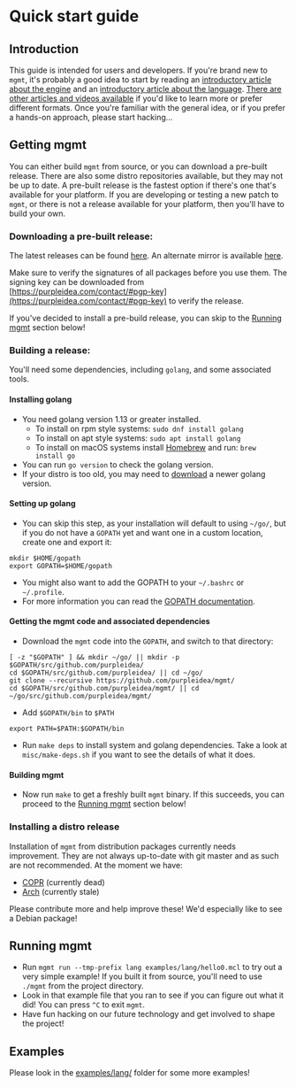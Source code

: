 # Quick start guide

## Introduction

This guide is intended for users and developers. If you're brand new to `mgmt`,
it's probably a good idea to start by reading an
[introductory article about the engine](https://purpleidea.com/blog/2016/01/18/next-generation-configuration-mgmt/)
and an [introductory article about the language](https://purpleidea.com/blog/2018/02/05/mgmt-configuration-language/).
[There are other articles and videos available](on-the-web.md) if you'd like to
learn more or prefer different formats. Once you're familiar with the general
idea, or if you prefer a hands-on approach, please start hacking...

## Getting mgmt

You can either build `mgmt` from source, or you can download a pre-built
release. There are also some distro repositories available, but they may not be
up to date. A pre-built release is the fastest option if there's one that's
available for your platform. If you are developing or testing a new patch to
`mgmt`, or there is not a release available for your platform, then you'll have
to build your own.

### Downloading a pre-built release:

The latest releases can be found [here](https://github.com/purpleidea/mgmt/releases/).
An alternate mirror is available [here](https://dl.fedoraproject.org/pub/alt/purpleidea/mgmt/releases/).

Make sure to verify the signatures of all packages before you use them. The
signing key can be downloaded from [https://purpleidea.com/contact/#pgp-key](https://purpleidea.com/contact/#pgp-key)
to verify the release.

If you've decided to install a pre-build release, you can skip to the
[Running mgmt](#running-mgmt) section below!

### Building a release:

You'll need some dependencies, including `golang`, and some associated tools.

#### Installing golang

* You need golang version 1.13 or greater installed.
	* To install on rpm style systems: `sudo dnf install golang`
	* To install on apt style systems: `sudo apt install golang`
	* To install on macOS systems install [Homebrew](https://brew.sh)
	and run: `brew install go`
* You can run `go version` to check the golang version.
* If your distro is too old, you may need to [download](https://golang.org/dl/)
a newer golang version.

#### Setting up golang

* You can skip this step, as your installation will default to using `~/go/`,
but if you do not have a `GOPATH` yet and want one in a custom location, create
one and export it:

```shell
mkdir $HOME/gopath
export GOPATH=$HOME/gopath
```

* You might also want to add the GOPATH to your `~/.bashrc` or `~/.profile`.
* For more information you can read the
[GOPATH documentation](https://golang.org/cmd/go/#hdr-GOPATH_environment_variable).

#### Getting the mgmt code and associated dependencies

* Download the `mgmt` code into the `GOPATH`, and switch to that directory:

```shell
[ -z "$GOPATH" ] && mkdir ~/go/ || mkdir -p $GOPATH/src/github.com/purpleidea/
cd $GOPATH/src/github.com/purpleidea/ || cd ~/go/
git clone --recursive https://github.com/purpleidea/mgmt/
cd $GOPATH/src/github.com/purpleidea/mgmt/ || cd ~/go/src/github.com/purpleidea/mgmt/
```

* Add `$GOPATH/bin` to `$PATH`

```shell
export PATH=$PATH:$GOPATH/bin
```

* Run `make deps` to install system and golang dependencies. Take a look at
`misc/make-deps.sh` if you want to see the details of what it does.

#### Building mgmt

* Now run `make` to get a freshly built `mgmt` binary. If this succeeds, you can
proceed to the [Running mgmt](#running-mgmt) section below!

### Installing a distro release

Installation of `mgmt` from distribution packages currently needs improvement.
They are not always up-to-date with git master and as such are not recommended.
At the moment we have:
* [COPR](https://copr.fedoraproject.org/coprs/purpleidea/mgmt/) (currently dead)
* [Arch](https://aur.archlinux.org/packages/mgmt/) (currently stale)

Please contribute more and help improve these! We'd especially like to see a
Debian package!

## Running mgmt

* Run `mgmt run --tmp-prefix lang examples/lang/hello0.mcl` to try out a very
simple example! If you built it from source, you'll need to use `./mgmt` from
the project directory.
* Look in that example file that you ran to see if you can figure out what it
did! You can press `^C` to exit `mgmt`.
* Have fun hacking on our future technology and get involved to shape the
project!

## Examples

Please look in the [examples/lang/](../examples/lang/) folder for some more
examples!
